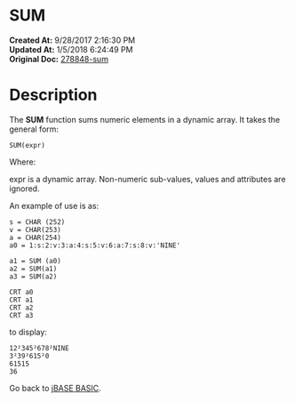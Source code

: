 # SUM

**Created At:** 9/28/2017 2:16:30 PM  
**Updated At:** 1/5/2018 6:24:49 PM  
**Original Doc:** [278848-sum](https://docs.jbase.com/36868-jbase-basic/278848-sum)  


# Description

The **SUM** function sums numeric elements in a dynamic array. It takes the general form:

```
SUM(expr)
```

Where:

expr is a dynamic array. Non-numeric sub-values, values and attributes are ignored.

An example of use is as:

```
s = CHAR (252)
v = CHAR(253)
a = CHAR(254)
a0 = 1:s:2:v:3:a:4:s:5:v:6:a:7:s:8:v:'NINE'

a1 = SUM (a0)
a2 = SUM(a1)
a3 = SUM(a2)

CRT a0
CRT a1
CRT a2
CRT a3
```

to display:

```
12²345²678²NINE
3²39²615²0
61515
36
```



Go back to [jBASE BASIC](263498-jbase-basic).
